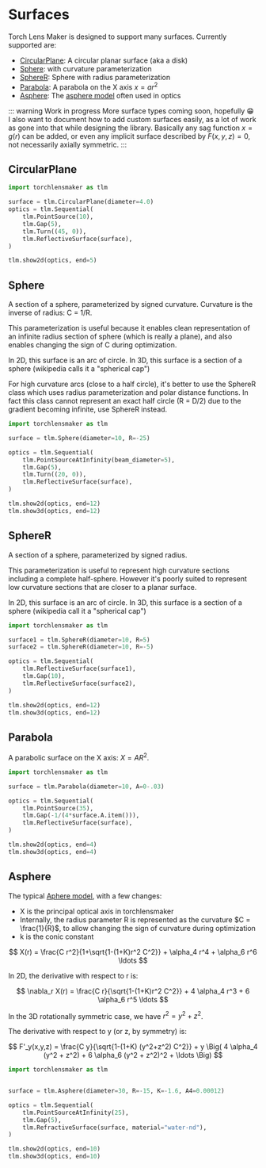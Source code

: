 # Surfaces

Torch Lens Maker is designed to support many surfaces. Currently supported are:

* [CircularPlane](/modeling/surfaces#circularplane): A circular planar surface (aka a disk)
* [Sphere](/modeling/surfaces#sphere): with curvature parameterization
* [SphereR](/modeling/surfaces#spherer): Sphere with radius parameterization
* [Parabola](/modeling/surfaces#parabola): A parabola on the X axis $x = a r^2$
* [Asphere](/modeling/surfaces#asphere): The [asphere model](https://en.wikipedia.org/wiki/Aspheric_lens) often used in optics

::: warning Work in progress
More surface types coming soon, hopefully 😁 I also want to document how to add custom surfaces easily, as a lot of work as gone into that while designing the library. Basically any sag function $x = g(r)$ can be added, or even any implicit surface described by $F(x,y,z) = 0$, not necessarily axially symmetric.
:::

 ## CircularPlane




```python
import torchlensmaker as tlm

surface = tlm.CircularPlane(diameter=4.0)
optics = tlm.Sequential(
    tlm.PointSource(10),
    tlm.Gap(5),
    tlm.Turn((45, 0)),
    tlm.ReflectiveSurface(surface),
)

tlm.show2d(optics, end=5)
```


<TLMViewer src="./surfaces_files/surfaces_0.json?url" />


## Sphere

A section of a sphere, parameterized by signed curvature.
Curvature is the inverse of radius: C = 1/R.

This parameterization is useful because it enables clean representation of
an infinite radius section of sphere (which is really a plane), and also
enables changing the sign of C during optimization.

In 2D, this surface is an arc of circle.
In 3D, this surface is a section of a sphere (wikipedia calls it a "spherical cap")

For high curvature arcs (close to a half circle), it's better to use the
SphereR class which uses radius parameterization and polar distance
functions. In fact this class cannot represent an exact half circle (R =
D/2) due to the gradient becoming infinite, use SphereR instead.


```python
import torchlensmaker as tlm

surface = tlm.Sphere(diameter=10, R=-25)

optics = tlm.Sequential(
    tlm.PointSourceAtInfinity(beam_diameter=5),
    tlm.Gap(5),
    tlm.Turn((20, 0)),
    tlm.ReflectiveSurface(surface),
)

tlm.show2d(optics, end=12)
tlm.show3d(optics, end=12)
```


<TLMViewer src="./surfaces_files/surfaces_1.json?url" />



<TLMViewer src="./surfaces_files/surfaces_2.json?url" />


## SphereR

A section of a sphere, parameterized by signed radius.

This parameterization is useful to represent high curvature sections
including a complete half-sphere. However it's poorly suited to represent
low curvature sections that are closer to a planar surface.

In 2D, this surface is an arc of circle.
In 3D, this surface is a section of a sphere (wikipedia call it a "spherical cap")


```python
import torchlensmaker as tlm

surface1 = tlm.SphereR(diameter=10, R=5)
surface2 = tlm.SphereR(diameter=10, R=-5)

optics = tlm.Sequential(
    tlm.ReflectiveSurface(surface1),
    tlm.Gap(10),
    tlm.ReflectiveSurface(surface2),
)

tlm.show2d(optics, end=12)
tlm.show3d(optics, end=12)
```


<TLMViewer src="./surfaces_files/surfaces_3.json?url" />



<TLMViewer src="./surfaces_files/surfaces_4.json?url" />


## Parabola

A parabolic surface on the X axis: $X = A R^2$. 


```python
import torchlensmaker as tlm

surface = tlm.Parabola(diameter=10, A=0-.03)

optics = tlm.Sequential(
    tlm.PointSource(35),
    tlm.Gap(-1/(4*surface.A.item())),
    tlm.ReflectiveSurface(surface),
)

tlm.show2d(optics, end=4)
tlm.show3d(optics, end=4)
```


<TLMViewer src="./surfaces_files/surfaces_5.json?url" />



<TLMViewer src="./surfaces_files/surfaces_6.json?url" />


## Asphere

The typical [Aphere model](https://en.m.wikipedia.org/wiki/Aspheric_lens), with a few changes:
* X is the principal optical axis in torchlensmaker
* Internally, the radius parameter R is represented as the curvature $C = \frac{1}{R}$, to allow changing the sign of curvature during optimization
* k is the conic constant

$$
X(r) = \frac{C r^2}{1+\sqrt{1-(1+K)r^2 C^2}} + \alpha_4 r^4 + \alpha_6 r^6 \ldots
$$

In 2D, the derivative with respect to r is:

$$
\nabla_r X(r) = \frac{C r}{\sqrt{1-(1+K)r^2 C^2}} + 4 \alpha_4 r^3 + 6 \alpha_6 r^5 \ldots
$$

In the 3D rotationally symmetric case, we have $r^2 = y^2 + z^2$.

The derivative with respect to y (or z, by symmetry) is:

$$
F'_y(x,y,z) = \frac{C y}{\sqrt{1-(1+K) (y^2+z^2) C^2}} + y \Big( 4 \alpha_4 (y^2 + z^2) + 6 \alpha_6 (y^2 + z^2)^2 + \ldots \Big)
$$



```python
import torchlensmaker as tlm


surface = tlm.Asphere(diameter=30, R=-15, K=-1.6, A4=0.00012)

optics = tlm.Sequential(
    tlm.PointSourceAtInfinity(25),
    tlm.Gap(5),
    tlm.RefractiveSurface(surface, material="water-nd"),
)

tlm.show2d(optics, end=10)
tlm.show3d(optics, end=10)
```


<TLMViewer src="./surfaces_files/surfaces_7.json?url" />



<TLMViewer src="./surfaces_files/surfaces_8.json?url" />

